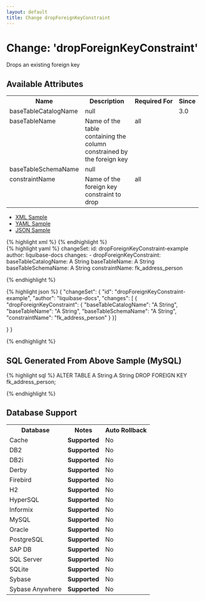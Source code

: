 ```yaml
---
layout: default
title: Change dropForeignKeyConstraint
---
```


<!-- ====================================================== -->
<!-- GENERATED BY ChangeDocGenerator DO NOT MODIFY MANUALLY -->
<!-- ====================================================== -->

  <script>
  $(function() {
    $( "#changelog-tabs" ).tabs();
  });
</script>

# Change: 'dropForeignKeyConstraint'

Drops an existing foreign key

## Available Attributes ##

<table>
<tr><th>Name</th><th>Description</th><th>Required&nbsp;For</th><th>Since</th></tr>
<tr><td style='vertical-align: top'>baseTableCatalogName</td><td>null</td><td style='vertical-align: top'></td><td style='vertical-align: top'>3.0</td></tr>
<tr><td style='vertical-align: top'>baseTableName</td><td>Name of the table containing the column constrained by the foreign key</td><td style='vertical-align: top'>all</td><td style='vertical-align: top'></td></tr>
<tr><td style='vertical-align: top'>baseTableSchemaName</td><td>null</td><td style='vertical-align: top'></td><td style='vertical-align: top'></td></tr>
<tr><td style='vertical-align: top'>constraintName</td><td>Name of the foreign key constraint to drop</td><td style='vertical-align: top'>all</td><td style='vertical-align: top'></td></tr>
</table>

<div id='changelog-tabs'>
<ul>
    <li><a href="#tab-xml">XML Sample</a></li>
    <li><a href="#tab-yaml">YAML Sample</a></li>
    <li><a href="#tab-json">JSON Sample</a></li>
  </ul>
<div id='tab-xml'>
{% highlight xml %}
<changeSet author="liquibase-docs" id="dropForeignKeyConstraint-example">
    <dropForeignKeyConstraint baseTableCatalogName="A String"
            baseTableName="A String"
            baseTableSchemaName="A String"
            constraintName="fk_address_person"/>
</changeSet>
{% endhighlight %}
</div>
<div id='tab-yaml'>
{% highlight yaml %}
changeSet:
  id: dropForeignKeyConstraint-example
  author: liquibase-docs
  changes:
  - dropForeignKeyConstraint:
      baseTableCatalogName: A String
      baseTableName: A String
      baseTableSchemaName: A String
      constraintName: fk_address_person

{% endhighlight %}
</div>
<div id='tab-json'>
{% highlight json %}
{
  "changeSet": {
    "id": "dropForeignKeyConstraint-example",
    "author": "liquibase-docs",
    "changes": [
      {
        "dropForeignKeyConstraint": {
          "baseTableCatalogName": "A String",
          "baseTableName": "A String",
          "baseTableSchemaName": "A String",
          "constraintName": "fk_address_person"
        }
      }]
    
  }
}

{% endhighlight %}
</div>
</div>


## SQL Generated From Above Sample (MySQL)

{% highlight sql %}
ALTER TABLE A String.A String DROP FOREIGN KEY fk_address_person;


{% endhighlight %}

## Database Support

<table style='border:1;'>
<tr><th>Database</th><th>Notes</th><th>Auto Rollback</th></tr>
<tr><td>Cache</td><td><b>Supported</b></td><td>No</td></tr>
<tr><td>DB2</td><td><b>Supported</b></td><td>No</td></tr>
<tr><td>DB2i</td><td><b>Supported</b></td><td>No</td></tr>
<tr><td>Derby</td><td><b>Supported</b></td><td>No</td></tr>
<tr><td>Firebird</td><td><b>Supported</b></td><td>No</td></tr>
<tr><td>H2</td><td><b>Supported</b></td><td>No</td></tr>
<tr><td>HyperSQL</td><td><b>Supported</b></td><td>No</td></tr>
<tr><td>Informix</td><td><b>Supported</b></td><td>No</td></tr>
<tr><td>MySQL</td><td><b>Supported</b></td><td>No</td></tr>
<tr><td>Oracle</td><td><b>Supported</b></td><td>No</td></tr>
<tr><td>PostgreSQL</td><td><b>Supported</b></td><td>No</td></tr>
<tr><td>SAP DB</td><td><b>Supported</b></td><td>No</td></tr>
<tr><td>SQL Server</td><td><b>Supported</b></td><td>No</td></tr>
<tr><td>SQLite</td><td><b>Supported</b></td><td>No</td></tr>
<tr><td>Sybase</td><td><b>Supported</b></td><td>No</td></tr>
<tr><td>Sybase Anywhere</td><td><b>Supported</b></td><td>No</td></tr>
</table>
